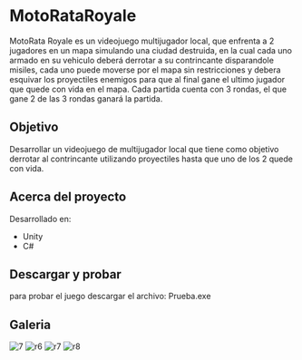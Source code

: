 # MotoRataRoyale

MotoRata Royale es un videojuego multijugador local, que enfrenta a 2 jugadores en un mapa simulando una ciudad destruida, en la cual cada uno armado en su vehiculo deberá derrotar a su contrincante disparandole misiles, cada uno puede moverse por el mapa sin restricciones y debera esquivar los proyectiles enemigos para que al final gane el ultimo jugador que quede con vida en el mapa. Cada partida cuenta con 3 rondas, el que gane 2 de las 3 rondas ganará la partida.

## Objetivo
Desarrollar un videojuego de multijugador local que tiene como objetivo derrotar al contrincante utilizando proyectiles hasta que uno de los 2 quede con vida.

## Acerca del proyecto
Desarrollado en: 
  - Unity 
  - C#

## Descargar y probar

para probar el juego descargar el archivo: Prueba.exe



    
## Galeria
![7](https://user-images.githubusercontent.com/42383412/111051938-da3c3500-8424-11eb-9dd3-3cda553319b3.JPG)
![r6](https://user-images.githubusercontent.com/42383412/111051931-cf81a000-8424-11eb-8cb6-a73f2a018513.gif)
![r7](https://user-images.githubusercontent.com/42383412/111051971-fcce4e00-8424-11eb-8713-9ff475bb4fd9.gif)
![r8](https://user-images.githubusercontent.com/42383412/111052012-559de680-8425-11eb-8255-b52005f916ae.gif)

